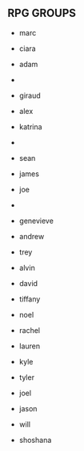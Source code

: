 ## RPG GROUPS

- marc
- ciara
- adam
- 

- giraud
- alex
- katrina
- 

- sean
- james
- joe
- 

- genevieve
- andrew
- trey


- alvin
- david
- tiffany

- noel
- rachel
- lauren


- kyle
- tyler
- joel


- jason
- will
- shoshana
